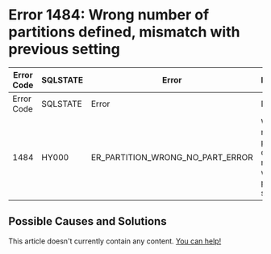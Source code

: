 
# Error 1484: Wrong number of partitions defined, mismatch with previous setting


| Error Code | SQLSTATE | Error | Description |
| --- | --- | --- | --- |
| Error Code | SQLSTATE | Error | Description |
| 1484 | HY000 | ER_PARTITION_WRONG_NO_PART_ERROR | Wrong number of partitions defined, mismatch with previous setting |




## Possible Causes and Solutions


This article doesn't currently contain any content. [You can help!](/kb/en/writing-and-editing-knowledge-base-articles/)


